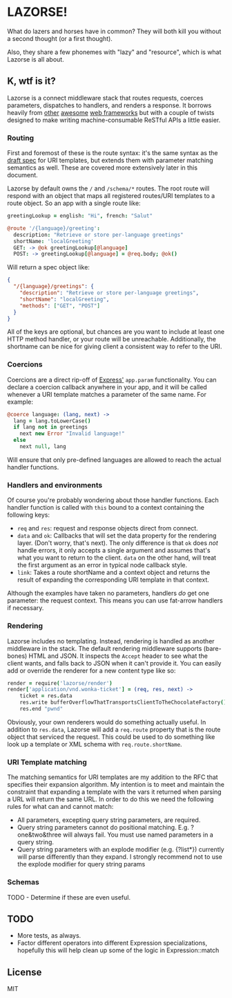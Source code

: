 # LAZORSE!

What do lazers and horses have in common? They will both kill you without a second thought (or a first thought).

Also, they share a few phonemes with "lazy" and "resource", which is what Lazorse is all about.

## K, wtf is it?

Lazorse is a connect middleware stack that routes requests, coerces parameters,
dispatches to handlers, and renders a response. It borrows heavily from
[other][zappa] [awesome][coffeemate] [web frameworks][express] but with a couple
of twists designed to make writing machine-consumable ReSTful APIs a little
easier.

### Routing

First and foremost of these is the route syntax: it's the same syntax as the 
[draft spec][uri template rfc] for URI templates, but extends them with
parameter matching semantics as well. These are covered more extensively later
in this document.

Lazorse by default owns the `/` and `/schema/*` routes. The root route will
respond with an object that maps all registered routes/URI templates to a
route object. So an app with a single route like:

```coffee
greetingLookup = english: "Hi", french: "Salut"

@route '/{language}/greeting':
  description: "Retrieve or store per-language greetings"
  shortName: 'localGreeting'
  GET: -> @ok greetingLookup[@language]
  POST: -> greetingLookup[@language] = @req.body; @ok()
```

Will return a spec object like:

```json
{
  "/{language}/greetings": {
    "description": "Retrieve or store per-language greetings",
    "shortName": "localGreeting",
    "methods": ["GET", "POST"]
  }
}
```

All of the keys are optional, but chances are you want to include at least one
HTTP method handler, or your route will be unreachable. Additionally, the
shortname can be nice for giving client a consistent way to refer to the URI.

### Coercions

Coercions are a direct rip-off of [Express'][express] `app.param` functionality.
You can declare a coercion callback anywhere in your app, and it will be called
whenever a URI template matches a parameter of the same name. For example:

```coffee
@coerce language: (lang, next) ->
  lang = lang.toLowerCase()
  if lang not in greetings
    next new Error "Invalid language!"
  else
    next null, lang
```

Will ensure that only pre-defined languages are allowed to reach the actual
handler functions.

### Handlers and environments

Of course you're probably wondering about those handler functions. Each handler
function is called with `this` bound to a context containing the following keys:

 - `req` and `res`: request and response objects direct from connect.
 - `data` and `ok`: Callbacks that will set the data property for the rendering
    layer. (Don't worry, that's next). The only difference is that `ok` does
    _not_ handle errors, it only accepts a single argument and assumes that's
    what you want to return to the client. `data` on the other hand, will treat
    the first argument as an error in typical node callback style.
 - `link`: Takes a route shortName and a context object and returns the result
    of expanding the corresponding URI template in that context.

Although the examples have taken no parameters, handlers _do_ get one parameter:
the request context. This means you can use fat-arrow handlers if necessary.

### Rendering

Lazorse includes no templating. Instead, rendering is handled as another
middleware in the stack. The default rendering middleware supports (bare-bones)
HTML and JSON. It inspects the `Accept` header to see what the client wants,
and falls back to JSON when it can't provide it. You can easily add or override
the renderer for a new content type like so:

```coffee
render = require('lazorse/render')
render['application/vnd.wonka-ticket'] = (req, res, next) ->
	ticket = res.data
	res.write bufferOverflowThatTransportsClientToTheChocolateFactory()
	res.end "pwnd"
```

Obviously, your own renderers would do something actually useful. In addition to
`res.data`, Lazorse will add a `req.route` property that is the route object
that serviced the request. This could be used to do something like look up a
template or XML schema with `req.route.shortName`.

### URI Template matching

The matching semantics for URI templates are my addition to the RFC that
specifies their expansion algorithm. My intention is to meet and maintain the
constraint that expanding a template with the vars it returned when parsing a
URL will return the same URL. In order to do this we need the following rules
for what can and cannot match:

  * All parameters, excepting query string parameters, are required.
  * Query string parameters cannot do positional matching. E.g. ?one&two&three
		will always fail. You must use named parameters in a query string.
  * Query string parameters with an explode modifier (e.g. {?list*}) currently
		will parse differently than they expand. I strongly recommend not to use
		the explode modifier for query string params

### Schemas

TODO - Determine if these are even useful.

## TODO

* More tests, as always.
* Factor different operators into different Expression specializations,
	hopefully this will help clean up some of the logic in Expression::match

## License

MIT

[express]: http://expressjs.com
[zappa]: http://zappajs.org
[coffeemate]: https://github.com/kadirpekel/coffeemate
[uri template rfc]: http://tools.ietf.org/html/draft-gregorio-uritemplate-07
